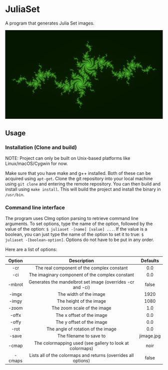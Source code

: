 # JuliaSet

A program that generates Julia Set images.

![Julia Set Image](fimage.jpg)

## Usage

### Installation (Clone and build)

NOTE: Project can only be built on Unix-based platforms like Linux/macOS/Cygwin for now.

Make sure that you have make and g++ installed. Both of these can be acquired using `apt-get`. Clone the git repository into your local machine using `git clone` and entering the remote repository. You can then build and install using `make install`. This will build the project and install the binary in `/usr/bin`.

### Command line interface

The program uses CImg option parsing to retrieve command line arguments. To set options, type the name of the option, followed by the value of the option: `$ juliaset -[name] [value] ...`. If the value is a boolean, you can just type the name of the option to set it to true: `$ juliaset -[boolean-option]`. Options do not have to be put in any order.

Here are a list of options:

| Option |                           Description                          |  Defaults  |
|:------:|:--------------------------------------------------------------:|:----------:|
| -cr    | The real component of the complex constant                     | 0.0        |
| -ci    | The imaginary component of the complex constant                | 0.0        |
| -mbrot | Generates the mandelbrot set image (overrides -cr and -ci)     | false      |
| -imgx  | The width of the image                                         | 1920       |
| -imgy  | The height of the image                                        | 1080       |
| -zoom  | The zoom scale of the image                                    | 1.0        |
| -offx  | The x offset of the image                                      | 0.0        |
| -offy  | The y offset of the image                                      | 0.0        |
| -rot   | The angle of rotation of the image                             | 0.0        |
| -save  | The filename to save to                                        | jimage.jpg |
| -cmap  | The colormapping used (see gallery to look at colormaps)       | noir       |
| -cmaps | Lists all of the colormaps and returns (overrides all options) | false      |